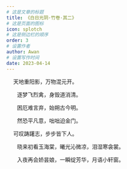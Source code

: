 ```yaml
---
# 这是文章的标题
title: 《白日光阴·竹卷·其二》
# 这是页面的图标
icon: splotch
# 这是侧边栏的顺序
order: 3
# 设置作者
author: Awan
# 设置写作时间
date: 2023-04-14
---  
```

　  天地重阳影，万物混元开。

　　逐梦飞烈禽，身毁道消清。

　　困厄难言弃，始朔古今明。

　　然恐平凡意，咄咄迫金门。

　  可叹踌躇志，步步皆下人。

　　晓来初看玉海棠，曦光沁微凉，泪湿寒衾裳。

　　入夜再会娇昙娘，一瞬绽芳华，月语小轩窗。